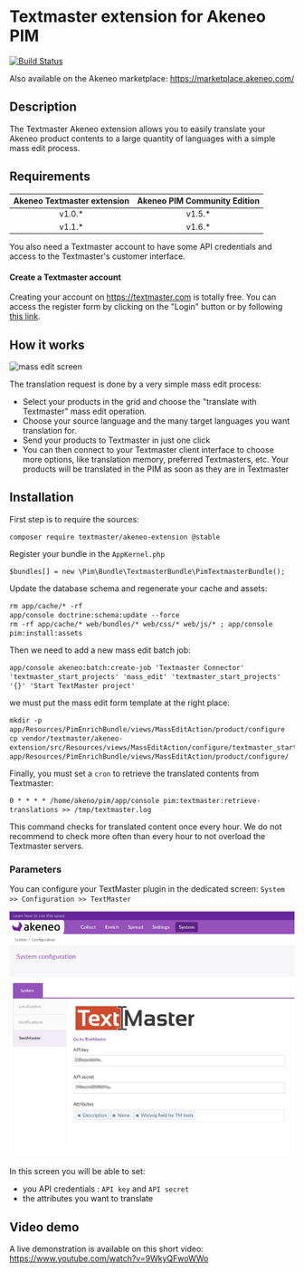 # Textmaster extension for Akeneo PIM

[![Build Status](https://travis-ci.org/textmaster/akeneo-extension.svg?branch=master)](https://travis-ci.org/textmaster/akeneo-extension)

Also available on the Akeneo marketplace: https://marketplace.akeneo.com/

## Description

The Textmaster Akeneo extension allows you to easily translate your Akeneo product contents to a large quantity of languages with a simple mass edit process.

## Requirements

| Akeneo Textmaster extension | Akeneo PIM Community Edition |
|:---------------------------:|:----------------------------:|
| v1.0.*                      | v1.5.*                       |
| v1.1.*                      | v1.6.*                       |

You also need a Textmaster account to have some API credentials and access to the Textmaster's customer interface.

#### Create a Textmaster account

Creating your account on https://textmaster.com is totally free. You can access the register form by clicking on the "Login" button or by following [this link](https://textmaster.com/sign_up).

## How it works

![mass edit screen](doc/img/mass-edit-01.png)

The translation request is done by a very simple mass edit process:

- Select your products in the grid and choose the "translate with Textmaster" mass edit operation.
- Choose your source language and the many target languages you want translation for.
- Send your products to Textmaster in just one click
- You can then connect to your Textmaster client interface to choose more options, like translation memory, preferred Textmasters, etc. Your products will be translated in the PIM as soon as they are in Textmaster

## Installation

First step is to require the sources:
```
composer require textmaster/akeneo-extension @stable
```

Register your bundle in the `AppKernel.php`

```
$bundles[] = new \Pim\Bundle\TextmasterBundle\PimTextmasterBundle();
```

Update the database schema and regenerate your cache and assets:

```
rm app/cache/* -rf
app/console doctrine:schema:update --force
rm -rf app/cache/* web/bundles/* web/css/* web/js/* ; app/console pim:install:assets
```

Then we need to add a new mass edit batch job:

```
app/console akeneo:batch:create-job 'Textmaster Connector' 'textmaster_start_projects' 'mass_edit' 'textmaster_start_projects' '{}' 'Start TextMaster project'
```

we must put the mass edit form template at the right place:

```
mkdir -p app/Resources/PimEnrichBundle/views/MassEditAction/product/configure
cp vendor/textmaster/akeneo-extension/src/Resources/views/MassEditAction/configure/textmaster_start_projects.html.twig app/Resources/PimEnrichBundle/views/MassEditAction/product/configure/
```

Finally, you must set a `cron` to retrieve the translated contents from Textmaster:
```
0 * * * * /home/akeno/pim/app/console pim:textmaster:retrieve-translations >> /tmp/textmaster.log
```

This command checks for translated content once every hour. We do not recommend to check more often than every hour to not overload the Textmaster servers.

### Parameters

You can configure your TextMaster plugin in the dedicated screen: `System >> Configuration >> TextMaster`

![configuration screen](doc/img/configuration-01.png)

In this screen you will be able to set:

- you API credentials : `API key` and `API secret`
- the attributes you want to translate

## Video demo

A live demonstration is available on this short video: https://www.youtube.com/watch?v=9WkyQFwoWWo
